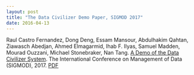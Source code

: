 ```yaml
---
layout: post
title: "The Data Civilizer Demo Paper, SIGMOD 2017"
date: 2016-04-13
---
```


Raul Castro Fernandez, Dong Deng, Essam Mansour, Abdulhakim Qahtan, Ziawasch Abedjan, Ahmed Elmagarmid, Ihab F. Ilyas, Samuel Madden, Mourad Ouzzani, Michael Stonebraker, Nan Tang. [A Demo of the Data Civilizer System](http://dl.acm.org/citation.cfm?doid=3035918.3058740). The International Conference on Management of Data  (SIGMOD), 2017. [PDF](/publications/paper/p1639-castro-fernandez.pdf)
